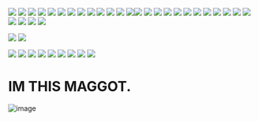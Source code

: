 ![](https://64.media.tumblr.com/3a7d123bc9216f93a3ebadb760d51bf8/1925423831a33610-b2/s75x75_c1/77e61d9252205bc12d8ead3be45a3d271f91368f.gifv) ![](https://64.media.tumblr.com/60d6ae92390d49658a5793ea7e386a6e/1925423831a33610-3d/s75x75_c1/8b0aa736e7c1ddad4e514da9a2c394ea2e176c60.gifv) ![](https://64.media.tumblr.com/66b2febcaa8367dba37246aaa267fe66/8827926dd56fd31f-0e/s75x75_c1/1153c71f3087f8606237589a72f9d1bc36ce89b0.gifv) ![](https://64.media.tumblr.com/b40cac825bcb977488b1eb735d9de57e/8827926dd56fd31f-ed/s75x75_c1/5d7e11b8023e9b61e443888a18f8705effdaec46.gifv) ![](https://64.media.tumblr.com/357fa7ea7c710ea7a0acda4bdc0efe98/8827926dd56fd31f-f3/s75x75_c1/d286cab1e7a8b1e29ecc045cb4a6c860691b953a.gifv) ![](https://64.media.tumblr.com/594e178a22e32d0f91e851115c816086/8827926dd56fd31f-9d/s75x75_c1/763aeebbf4c4464ca1bf24626e59f4fe711f8189.gifv) ![](https://64.media.tumblr.com/3aaf8b050177f4c55ee56e5035b29de4/03dea6320b0ffd94-93/s75x75_c1/90c446337229649c612de1838254b4a5bfcda377.gifv) ![](https://64.media.tumblr.com/2fa39ca11e3079a40c7ba04b43925b4e/03dea6320b0ffd94-79/s75x75_c1/1ac63c8af67998deb4ffd0b8ed62eed35ad5d9e9.gifv) ![](https://64.media.tumblr.com/0ff2e077328e7b3a24c4dc8f5853c547/03dea6320b0ffd94-f0/s75x75_c1/2e29c1af2336909789efb50163dddea8c0a64084.gifv) ![](https://64.media.tumblr.com/fb33706b5ba4b43098142f21fa8bd7e8/03dea6320b0ffd94-54/s75x75_c1/772121802ef3d58cea59b9a5d29713edf407f4d2.gifv) ![](https://64.media.tumblr.com/b6116bd57f5eb236398218e865a6fb94/03dea6320b0ffd94-3f/s75x75_c1/1b5e834dbdc8fb444b84460d3e937d343a385451.gifv) ![](https://64.media.tumblr.com/8412ded4dfc89c3eaedb4ee5dacfc999/03dea6320b0ffd94-4b/s100x200/1e5a29b32ea9780792f686882181ef03a71e36a2.gifv) ![](https://64.media.tumblr.com/a95ffb2eb2116b7078ec2c17038bd7dc/03dea6320b0ffd94-aa/s100x200/4076c77a73406b0fd15e7729e9e35588100b3ec1.gifv)![](https://64.media.tumblr.com/05a66eec089aac6e8531f242cbc0be31/03dea6320b0ffd94-63/s75x75_c1/15a147d58cd55027839f33b91ee4db656b921a4d.gifv) ![](https://64.media.tumblr.com/cd3dd35a9e20e00b0e98155600a1b786/03dea6320b0ffd94-97/s75x75_c1/ffe303f8ae677ff1260694510de6e2f8fe7fb276.gifv) ![](https://64.media.tumblr.com/e4873e0711bcc0a49bc5735bc460bd57/03dea6320b0ffd94-da/s100x200/0008164198b74ae39c912f3b095d9ff31f37dbb2.gifv) ![](https://64.media.tumblr.com/e8e4db018b35dfad3de13155670ff75e/03dea6320b0ffd94-2a/s75x75_c1/d3b5c3d8e1c383aad5c7d6cd93bedcdfa7e1854d.gifv) ![](https://64.media.tumblr.com/808bb783082924a40bb38825fae078da/1925423831a33610-f1/s75x75_c1/494d7e74e0023cafa2fffba247dc4e7f7ddd6844.gifv) ![](https://64.media.tumblr.com/fc36d9a2b12398a06d1cf0246c85ee76/1925423831a33610-dc/s75x75_c1/576ab0ab03520e922d6904dfdeabb4c52cda7c49.gifv) ![](https://64.media.tumblr.com/7a16eeca9d63dd99adfba387df52cd44/1925423831a33610-d9/s100x200/27f2b066ac67210817f3052c7ba650c2f13719b3.pnj) ![](https://64.media.tumblr.com/1fbbe9d0b0fe8b978d340ca5f0654ce2/1925423831a33610-b7/s75x75_c1/601421fc9da0d611ed1bbcfa431893bb71eee5c4.gifv) ![](https://64.media.tumblr.com/e49867cf27576144c4399aeef0724d49/1925423831a33610-ab/s75x75_c1/def845a5d3a11454c97abe297695b5afcb1af6cc.gifv) ![](https://64.media.tumblr.com/88ef53bd5d0c356d822f49b8e016a2b5/1925423831a33610-42/s75x75_c1/7a41f4c8240d0f129dbe71b6329846de0a3d071a.gifv) ![](https://64.media.tumblr.com/b258816bf6c738f31f3e5a46054a3693/1925423831a33610-fe/s75x75_c1/0b5276ba32fbcb2b43e61d4ddf5a50f563db77df.gifv) ![](https://64.media.tumblr.com/a261ef20378ff5a83fd1630319a2a37d/03dea6320b0ffd94-dc/s75x75_c1/28a8e1dc86effc782c426b854ad26b439b69043c.gifv) ![](https://64.media.tumblr.com/013c31d058587f62799e8d07e0580a42/03dea6320b0ffd94-2f/s75x75_c1/de3b8429162e360ef7fce51f7f7558e2f174f4f7.gifv) ![](https://64.media.tumblr.com/248ea76823884dbe1a93309d2f775b64/03dea6320b0ffd94-e5/s75x75_c1/768910d47f5d1e49c037082ac008a3861d706fad.gifv) ![](https://64.media.tumblr.com/080617ba59c1764193b4b1ecc83a47d4/27f4388618e0f700-86/s75x75_c1/c27eebac05fd88a24c9902b82d1b557640aac2eb.gifv) ![](https://64.media.tumblr.com/1ced94a05760130426e208194a131150/27f4388618e0f700-a3/s100x200/34dea5ce53017ad34eca7cb2b1e443047e52c879.gifv) 


![](https://64.media.tumblr.com/067e9e8537f9f037288435f9905a9c4d/baf41b79d8f82464-b5/s250x400/b700999d9ef4684debcd2fa90125f217664caef5.gifv) ![](https://64.media.tumblr.com/f09796a91154b30871b60dd8258b7c35/27f4388618e0f700-76/s100x200/4fe967b7036b8a2576ca3babe494307722c703b1.gifv)  

 ![](https://64.media.tumblr.com/4687472d4ff6923d4aa5a820ba3df44f/6f072ea04e7b6c72-aa/s100x200/e8e963af1edbeec4fff0ff5f1ea600b41daa5f96.pnj) ![](https://64.media.tumblr.com/38762d60d3c81522363f6abb35b96585/0c50539804864d84-5a/s100x200/fe41720553face53e81209361dd808279ab5eeb6.pnj)   ![](https://64.media.tumblr.com/58b311e04d42406228a5d21ede67b2f3/88ea3eeb73f3d5c4-a6/s100x200/c2821b6b2ccc3670d0642ba94a871d43f683995b.jpg) ![](https://64.media.tumblr.com/6862599c4d7ea79e223e2e844d5722d1/88ea3eeb73f3d5c4-88/s100x200/fae3a448815705c92374cfe47ca4625904334a3d.pnj) ![](https://64.media.tumblr.com/ec7f20be49a2934f0a1234ef8a98c27c/88ea3eeb73f3d5c4-6a/s100x200/4546ee4a86b07a595560ab8a19f745fde5fd6062.jpg) ![](https://64.media.tumblr.com/420f46216a14fdd98b5112ce90d0ac7b/ac8c9bbedf28f7df-b0/s100x200/eab9b471af3dd2fa6755130f3328bf45940921f8.pnj) ![](https://64.media.tumblr.com/bf29d0a773fdcf15d60f5e5c60c0cd62/ac8c9bbedf28f7df-f3/s100x200/068b9d5419fdb417095bb638693f468563c3cbe6.gifv) ![](https://64.media.tumblr.com/7bfd108fdc4f7627b4b46dd7f658ad0a/0b35bb9647650202-e6/s100x200/34b45334d0d8c1dbe48cf6f738b408e0d673fbf1.pnj) ![](https://64.media.tumblr.com/a48a3b1f40314558c2d9487911af8b5a/6dc8cbc214456a9c-d8/s250x400/223030a7213ad365a70bdb3040e1d0ba83d1d452.gifv)

# IM THIS MAGGOT.
![image](https://github.com/user-attachments/assets/ebf1b7f0-41d9-4cd0-a852-966c521b9af2)









